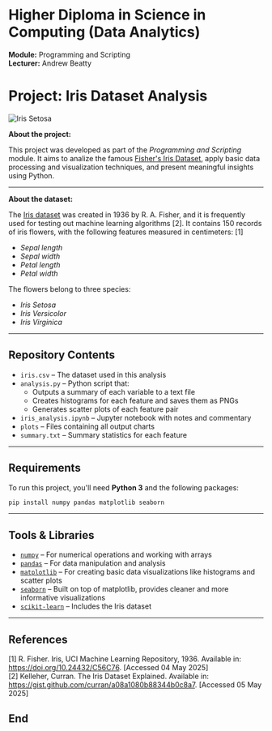 # Higher Diploma in Science in Computing (Data Analytics)
**Module:** Programming and Scripting  
**Lecturer:** Andrew Beatty  


# Project: Iris Dataset Analysis

![Iris Setosa](https://en.wikipedia.org/wiki/File:Kosaciec_szczecinkowaty_Iris_setosa.jpg)

**About the project:**

This project was developed as part of the *Programming and Scripting* module. It aims to analize the famous [Fisher's Iris Dataset](https://archive.ics.uci.edu/dataset/53/iris), apply basic data processing and visualization techniques, and present meaningful insights using Python.

---

**About the dataset:**

The [Iris dataset](https://doi.org/10.24432/C56C76) was created in 1936 by R. A. Fisher, and it is frequently used for testing out machine learning algorithms [2]. It contains 150 records of iris flowers, with the following features measured in centimeters: [1]

- *Sepal length*
- *Sepal width*
- *Petal length*
- *Petal width*

The flowers belong to three species:

- *Iris Setosa*  
- *Iris Versicolor*  
- *Iris Virginica*  

---

## Repository Contents  

- `iris.csv` – The dataset used in this analysis  
- `analysis.py` – Python script that:
  - Outputs a summary of each variable to a text file
  - Creates histograms for each feature and saves them as PNGs
  - Generates scatter plots of each feature pair
- `iris_analysis.ipynb` – Jupyter notebook with notes and commentary
- `plots` – Files containing all output charts
- `summary.txt` – Summary statistics for each feature

---

## Requirements  

To run this project, you'll need **Python 3** and the following packages:

```bash
pip install numpy pandas matplotlib seaborn
```

---

## Tools & Libraries  

- [`numpy`](https://numpy.org/) – For numerical operations and working with arrays  
- [`pandas`](https://pandas.pydata.org/) – For data manipulation and analysis  
- [`matplotlib`](https://matplotlib.org/) – For creating basic data visualizations like histograms and scatter plots  
- [`seaborn`](https://seaborn.pydata.org/) – Built on top of matplotlib, provides cleaner and more informative visualizations  
- [`scikit-learn`](https://scikit-learn.org/stable/) – Includes the Iris dataset

---

## References  
[1] R. Fisher. Iris, UCI Machine Learning Repository, 1936. Available in: https://doi.org/10.24432/C56C76. [Accessed 04 May 2025]  
[2] Kelleher, Curran. The Iris Dataset Explained. Available in: https://gist.github.com/curran/a08a1080b88344b0c8a7. [Accessed 05 May 2025]  

## End  